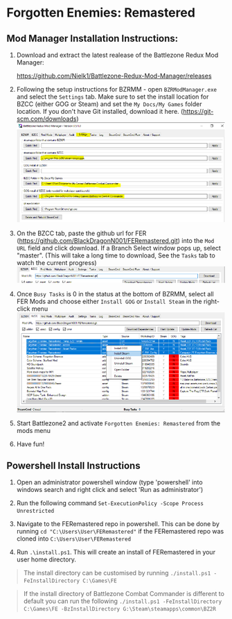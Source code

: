 # Forgotten Enemies: Remastered

## Mod Manager Installation Instructions:

1. Download and extract the latest realease of the Battlezone Redux Mod Manager:

	https://github.com/Nielk1/Battlezone-Redux-Mod-Manager/releases

1. Following the setup instructions for BZRMM - open `BZRModManager.exe` and select the `Settings` tab. Make sure to set the install location for BZCC (either GOG or Steam) and set the `My Docs/My Games` folder location. If you don't have Git installed, download it here. (https://git-scm.com/downloads) 
![](docs/BZRMM_Settings.PNG)

1. On the BZCC tab, paste the github url for FER (https://github.com/BlackDragonN001/FERemastered.git) into the `Mod URL` field and click download. If a Branch Select window pops up, select "master". (This will take a long time to download, See the `Tasks` tab to watch the current progress)
![](docs/BZRMM_ModURL.PNG)

1. Once `Busy Tasks` is 0 in the status at the bottom of BZRMM, select all FER Mods and choose either `Install GOG` or `Install Steam` in the right-click menu
![](docs/BZRMM_Install.PNG)

1. Start Battlezone2 and activate `Forgotten Enemies: Remastered` from the mods menu

1. Have fun!

## Powershell Install Instructions

1. Open an administrator powershell window (type 'powershell' into windows search and right click and select 'Run as administrator')

1. Run the following command `Set-ExecutionPolicy -Scope Process Unrestricted`

1. Navigate to the FERemastered repo in powershell. This can be done by running `cd "C:\Users\User\FERemastered"` if the FERemastered repo was cloned into `C:\Users\User\FERemastered`

1. Run `.\install.ps1`. This will create an install of FERemastered in your user home directory.
> The install directory can be customised by running `./install.ps1 -FeInstallDirectory C:\Games\FE`

> If the install directory of Battlezone Combat Commander is different to default you can run the following `./install.ps1 -FeInstallDirectory C:\Games\FE -BzInstallDirectory G:\Steam\steamapps\common\BZ2R`
